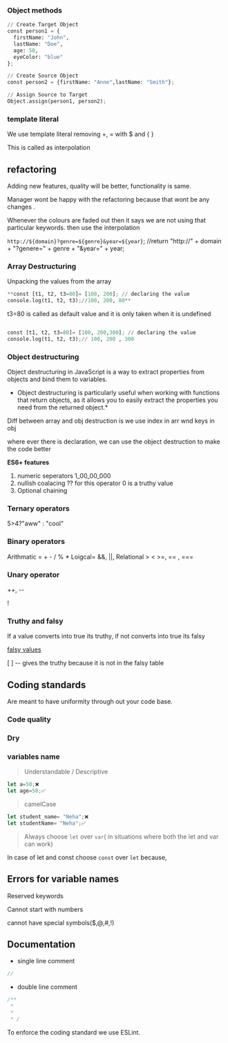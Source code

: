 ### Object methods

```python
// Create Target Object
const person1 = {
  firstName: "John",
  lastName: "Doe",
  age: 50,
  eyeColor: "blue"
};

// Create Source Object
const person2 = {firstName: "Anne",lastName: "Smith"};

// Assign Source to Target
Object.assign(person1, person2);
```

### template literal

We use template literal removing +, = with $ and { }

This is called as interpolation

## refactoring

Adding new features, quality will be better, functionality is same.

Manager wont be happy with the refactoring because that wont be any changes .

Whenever the colours are faded out then it says we are not using that particular keywords. then use the interpolation

`http://${domain}?genre=${genre}&year=${year}`;
//return "http://" + domain + "?genere=" + genre + "&year=" + year;

### Array Destructuring

Unpacking the values from the array

```python
**const [t1, t2, t3=80]= [100, 200]; // declaring the value
console.log(t1, t2, t3);//100, 200, 80**
```

t3=80 is called as default value and it is only taken when it is undefined

```python

const [t1, t2, t3=80]= [100, 200,300]; // declaring the value
console.log(t1, t2, t3);// 100, 200 , 300
```

### Object destructuring

Object destructuring in JavaScript is a way to extract properties from objects and bind them to variables.

- Object destructuring is particularly useful when working with functions that return objects, as it allows you to easily extract the properties you need from the returned object.\*

Diff between array and obj destruction is we use index in arr wnd keys in obj

where ever there is declaration, we can use the object destruction to make the code better

**ES6+ features**

1. numeric seperators 1_00_00_000
2. nullish coalacing ?? for this operator 0 is a truthy value
3. Optional chaining

### Ternary operators

5>4?"aww" : "cool"

### Binary operators

Arithmatic = + - / % \*
Loigcal= &&, ||,
Relational > < >=, == , ===

### Unary operator

++, --

!

### Truthy and falsy

If a value converts into true its truthy, if not converts into true its falsy

[falsy values](https://developer.mozilla.org/en-US/docs/Glossary/Falsy)

[ ] -- gives the truthy because it is not in the falsy table

## Coding standards

Are meant to have uniformity through out your code base.

### Code quality

### Dry

### variables name

> Understandable / Descriptive

```javascript
let a=50;❌
let age=50;✅

```

> camelCase

```javascript
let student_name= "Neha";❌
let studentName= "Neha";✅
```

> Always choose `let` over `var`( in situations where both the let and var can work)

In case of let and const choose `const` over `let` because,

## Errors for variable names

Reserved keywords

Cannot start with numbers

cannot have special symbols($,@,#,!)

## Documentation

- single line comment

```js
//
```

- double line comment

```js
/**
 *
 *
 * /
```

To enforce the coding standard we use ESLint.
